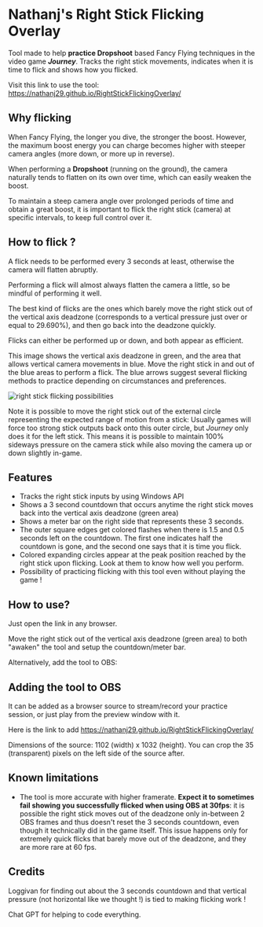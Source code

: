 # Nathanj's Right Stick Flicking Overlay
Tool made to help **practice Dropshoot** based Fancy Flying techniques in the video game ***Journey***. Tracks the right stick movements, indicates when it is time to flick and shows how you flicked.

Visit this link to use the tool: https://nathanj29.github.io/RightStickFlickingOverlay/



## Why flicking
When Fancy Flying, the longer you dive, the stronger the boost. However, the maximum boost energy you can charge becomes higher with steeper camera angles (more down, or more up in reverse).

When performing a **Dropshoot** (running on the ground), the camera naturally tends to flatten on its own over time, which can easily weaken the boost.

To maintain a steep camera angle over prolonged periods of time and obtain a great boost, it is important to flick the right stick (camera) at specific intervals, to keep full control over it.



## How to flick ?
A flick needs to be performed every 3 seconds at least, otherwise the camera will flatten abruptly.

Performing a flick will almost always flatten the camera a little, so be mindful of performing it well.

The best kind of flicks are the ones which barely move the right stick out of the vertical axis deadzone (corresponds to a vertical pressure just over or equal to 29.690%), and then go back into the deadzone quickly.

Flicks can either be performed up or down, and both appear as efficient.

This image shows the vertical axis deadzone in green, and the area that allows vertical camera movements in blue.
Move the right stick in and out of the blue areas to perform a flick.
The blue arrows suggest several flicking methods to practice depending on circumstances and preferences.

![right stick flicking possibilities](https://github.com/user-attachments/assets/008a07b2-b6af-410f-805b-368deb7b8be9)

Note it is possible to move the right stick out of the external circle representing the expected range of motion from a stick: Usually games will force too strong stick outputs back onto this outer circle, but *Journey* only does it for the left stick. This means it is possible to maintain 100% sideways pressure on the camera stick while also moving the camera up or down slightly in-game.



## Features
* Tracks the right stick inputs by using Windows API
* Shows a 3 second countdown that occurs anytime the right stick moves back into the vertical axis deadzone (green area)
* Shows a meter bar on the right side that represents these 3 seconds.
* The outer square edges get colored flashes when there is 1.5 and 0.5 seconds left on the countdown. The first one indicates half the countdown is gone, and the second one says that it is time you flick.
* Colored expanding circles appear at the peak position reached by the right stick upon flicking. Look at them to know how well you perform.
* Possibility of practicing flicking with this tool even without playing the game !



## How to use?
Just open the link in any browser.

Move the right stick out of the vertical axis deadzone (green area) to both "awaken" the tool and setup the countdown/meter bar.

Alternatively, add the tool to OBS:



## Adding the tool to OBS
It can be added as a browser source to stream/record your practice session, or just play from the preview window with it.

Here is the link to add https://nathanj29.github.io/RightStickFlickingOverlay/

Dimensions of the source: 1102 (width) x 1032 (height). You can crop the 35 (transparent) pixels on the left side of the source after.



## Known limitations
* The tool is more accurate with higher framerate. **Expect it to sometimes fail showing you successfully flicked when using OBS at 30fps**: it is possible the right stick moves out of the deadzone only in-between 2 OBS frames and thus doesn't reset the 3 seconds countdown, even though it technically did in the game itself. This issue happens only for extremely quick flicks that barely move out of the deadzone, and they are more rare at 60 fps.



## Credits
Loggivan for finding out about the 3 seconds countdown and that vertical pressure (not horizontal like we thought !) is tied to making flicking work !

Chat GPT for helping to code everything.
